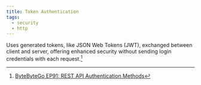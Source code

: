 ```yaml
---
title: Token Authentication
tags:
  - security
  - http
---
```

Uses generated tokens, like JSON Web Tokens (JWT), exchanged between client and server, offering enhanced security without sending login credentials with each request.[^bbg91]

[^bbg91]: [ByteByteGo EP91: REST API Authentication Methods](https://blog.bytebytego.com/p/ep91-rest-api-authentication-methods)